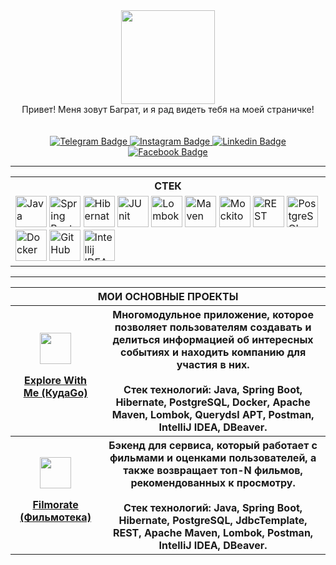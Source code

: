 <div id="header" align="center">
  <img src="https://media.giphy.com/media/v1.Y2lkPTc5MGI3NjExaHpzbmxvM2l5ZGpxNGRzMTF5anhwOWN1cGozeWN0M2EyZGhqMjZnYiZlcD12MV9pbnRlcm5hbF9naWZfYnlfaWQmY3Q9cw/ijBRn5Ppei7l97g3GM/giphy.gif" width="150"/>
  <br>Привет! Меня зовут Баграт, и я рад видеть тебя на моей страничке!<br><br>
  <img src="https://komarev.com/ghpvc/?username=avan-es&style=flat-square&color=blue" alt=""/>
  <br><br>
</div>

<div id="badges" align="center">
   <a href="https://t.me/ABGRTA">
    <img src="https://img.shields.io/badge/telegram-blue?style=for-the-badge&logo=telegram" alt="Telegram Badge"/>
  </a>
  <a href="https://instagram.com/avan_es">
    <img src="https://img.shields.io/badge/Instagram-orange?style=for-the-badge&logo=instagram" alt="Instagram Badge"/>
  </a>
  <a href="https://www.linkedin.com/in/bagrat-avanesian-b645a6250/">
    <img src="https://img.shields.io/badge/linkedin-purple?style=for-the-badge&logo=linkedin" alt="Linkedin Badge"/>
  </a>
  <a href="https://www.facebook.com/avanbgrt">
    <img src="https://img.shields.io/badge/Facebook-blue?style=for-the-badge&logo=facebook" alt="Facebook Badge"/>
  </a>
</div>

---
<p align="center">
  <table align="center">
    <tr>
        <th>СТЕК</th>
    </tr>
    <tr>
        <td><img width="50" src="https://user-images.githubusercontent.com/25181517/117201156-9a724800-adec-11eb-9a9d-3cd0f67da4bc.png" alt="Java" title="Java"/> <img width="50" src="https://user-images.githubusercontent.com/25181517/117201470-f6d56780-adec-11eb-8f7c-e70e376cfd07.png" alt="Spring Boot, JPA, MVC" title="Spring Boot, JPA, MVC"/> <img width="50" src="https://user-images.githubusercontent.com/25181517/117207493-49665200-adf4-11eb-808e-a9c0fcc2a0a0.png" alt="Hibernate" title="Hibernate"/> <img width="50" src="https://user-images.githubusercontent.com/25181517/117533873-484d4480-afef-11eb-9fad-67c8605e3592.png" alt="JUnit" title="JUnit"/> <img width="50" src="https://user-images.githubusercontent.com/25181517/190229463-87fa862f-ccf0-48da-8023-940d287df610.png" alt="Lombok" title="Lombok"/> <img width="50" src="https://user-images.githubusercontent.com/25181517/117207242-07d5a700-adf4-11eb-975e-be04e62b984b.png" alt="Maven" title="Maven"/> <img width="50" src="https://user-images.githubusercontent.com/25181517/183892181-ad32b69e-3603-418c-b8e7-99e976c2a784.png" alt="Mockito" title="Mockito"/> <img width="50" src="https://user-images.githubusercontent.com/25181517/192107858-fe19f043-c502-4009-8c47-476fc89718ad.png" alt="REST" title="REST"/> <img width="50" src="https://user-images.githubusercontent.com/25181517/117208740-bfb78400-adf5-11eb-97bb-09072b6bedfc.png" alt="PostgreSQL" title="PostgreSQL"/> <img width="50" src="https://user-images.githubusercontent.com/25181517/117207330-263ba280-adf4-11eb-9b97-0ac5b40bc3be.png" alt="Docker" title="Docker"/> <img width="50" src="https://user-images.githubusercontent.com/25181517/192108374-8da61ba1-99ec-41d7-80b8-fb2f7c0a4948.png" alt="GitHub" title="GitHub"/> <img width="50" src="https://user-images.githubusercontent.com/25181517/192108890-200809d1-439c-4e23-90d3-b090cf9a4eea.png" alt="Intellij IDEA" title="Intellij IDEA"/></td>
    </tr>
</table>
</p>

---

<p align="center">
  <table align="center" width="100%">
    <tr>
        <th colspan="2">МОИ ОСНОВНЫЕ ПРОЕКТЫ</th>
    </tr>
    <tr>
        <th> <img width="50" src="https://github.com/avan-es/avan-es/assets/83888190/701f9943-9789-4695-ad90-a09fa4df735c"/>
<p><a href="https://github.com/avan-es/java-explore-with-me">Explore With Me (КудаGo)</a></p></td>
    </th>
    <th>Многомодульное приложение, которое позволяет пользователям создавать и делиться информацией об интересных событиях и находить компанию для участия в них. <br><br>Стек технологий: Java, Spring Boot, Hibernate, PostgreSQL, Docker, Apache Maven, Lombok, Querydsl APT, Postman, IntelliJ IDEA, DBeaver.</th>
     <tr>
        <th> <img width="50" src="https://github.com/avan-es/avan-es/assets/83888190/681cbccc-28cb-49f7-a236-8633d5c69559"/>
<p><a href="https://github.com/avan-es/java-filmorate">Filmorate (Фильмотека)</a></p></td>
    </th>
    <th>Бэкенд для сервиса, который работает с фильмами и оценками пользователей, а также возвращает топ-N фильмов, рекомендованных к просмотру.<br><br>Стек технологий: Java, Spring Boot, Hibernate, PostgreSQL, JdbcTemplate, REST, Apache Maven, Lombok, Postman, IntelliJ IDEA, DBeaver.</th>
</table>
</p>
